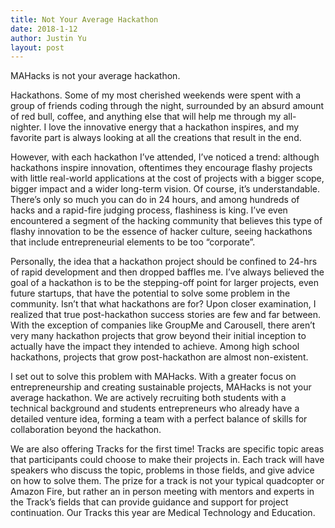 ```yaml
---
title: Not Your Average Hackathon
date: 2018-1-12
author: Justin Yu
layout: post
---
```


MAHacks is not your average hackathon.

Hackathons. Some of my most cherished weekends were spent with a group of friends coding through the night, surrounded by an absurd amount of red bull, coffee, and anything else that will help me through my all-nighter. I love the innovative energy that a hackathon inspires, and my favorite part is always looking at all the creations that result in the end.

However, with each hackathon I’ve attended, I’ve noticed a trend: although hackathons inspire innovation, oftentimes they encourage flashy projects with little real-world applications at the cost of projects with a bigger scope, bigger impact and a wider long-term vision. Of course, it’s understandable. There’s only so much you can do in 24 hours, and among hundreds of hacks and a rapid-fire judging process, flashiness is king. I’ve even encountered a segment of the hacking community that believes this type of flashy innovation to be the essence of hacker culture, seeing hackathons that include entrepreneurial elements to be too “corporate”. 

Personally, the idea that a hackathon project should be confined to 24-hrs of rapid development and then dropped baffles me. I’ve always believed the goal of a hackathon is to be the stepping-off point for larger projects, even future startups, that have the potential to solve some problem in the community. Isn’t that what hackathons are for? Upon closer examination, I realized that true post-hackathon success stories are few and far between. With the exception of companies like GroupMe and Carousell, there aren’t very many hackathon projects that grow beyond their initial inception to actually have the impact they intended to achieve. Among high school hackathons, projects that grow post-hackathon are almost non-existent.

I set out to solve this problem with MAHacks. With a greater focus on entrepreneurship and creating sustainable projects, MAHacks is not your average hackathon. We are actively recruiting both students with a technical background and students entrepreneurs who already have a detailed venture idea, forming a team with a perfect balance of skills for collaboration beyond the hackathon. 

We are also offering Tracks for the first time! Tracks are specific topic areas that participants could choose to make their projects in. Each track will have speakers who discuss the topic, problems in those fields, and give advice on how to solve them. The prize for a track is not your typical quadcopter or Amazon Fire, but rather an in person meeting with mentors and experts in the Track’s fields that can provide guidance and support for project continuation. Our Tracks this year are Medical Technology and Education.


